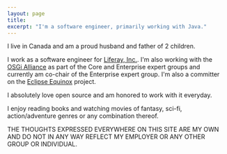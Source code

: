 ```yaml
---
layout: page
title:
excerpt: "I'm a software engineer, primarily working with Java."
---
```


I live in Canada and am a proud husband and father of 2 children.

I work as a software engineer for [Liferay, Inc.](http://liferay.com). I'm also working with the [OSGi Alliance](http://osgi.org) as part of the Core and Enterprise expert groups and currently am co-chair of the Enterprise expert group. I'm also a committer on the [Eclipse Equinox](https://www.eclipse.org/equinox/) project.

I absolutely love open source and am honored to work with it everyday.

I enjoy reading books and watching movies of fantasy, sci-fi, action/adventure genres or any combination thereof.

THE THOUGHTS EXPRESSED EVERYWHERE ON THIS SITE ARE MY OWN AND DO NOT IN ANY WAY REFLECT MY EMPLOYER OR ANY OTHER GROUP OR INDIVIDUAL.